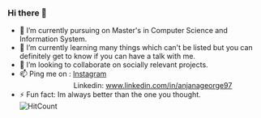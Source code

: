 ### Hi there 👋

<!--
**Anjana97/Anjana97** is a ✨ _special_ ✨ repository because its `README.md` (this file) appears on your GitHub profile.


Here are some ideas to get you started: -->

- 🔭 I’m currently pursuing on Master's in Computer Science and Information System.
- 🌱 I’m currently learning many things which can't be listed but you can definitely get to know if you can have a talk with me.
- 👯 I’m looking to collaborate on socially relevant projects.
- 📫 Ping me on : <a href="https://www.instagram.com/__anjana_george__/?hl=en"> Instagram </a> \
&nbsp; &nbsp; &nbsp; &nbsp; &nbsp; &nbsp; &nbsp; &nbsp; &nbsp; &nbsp;&nbsp; &nbsp; &nbsp;&nbsp; &nbsp;Linkedin: www.linkedin.com/in/anjanageorge97
- ⚡ Fun fact: Im always better than the one you thought.
\
![HitCount](http://hits.dwyl.com/Anjana97/Anjana97.svg)
